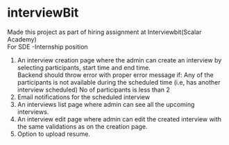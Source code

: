 # interviewBit <br>
Made this project as part of hiring assignment at Interviewbit(Scalar Academy) <br>
For SDE -Internship position <br>
1. An interview creation page where the admin can create an interview by selecting participants, start time and end time. <br>
Backend should throw error with proper error message if: 
Any of the participants is not available during the scheduled time (i.e, has another interview scheduled)
No of participants is less than 2 <br>
2. Email notifications for the scheduled interview <br>
3. An interviews list page where admin can see all the upcoming interviews.<br>
4. An interview edit page where admin can edit the created interview with the same validations as on the creation page.<br>
5. Option to upload resume.
